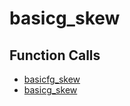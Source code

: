 # basicg_skew

## Function Calls
- [basicfg_skew](CSD/kCSD/ica/kCsd1D_ICA/STICA_NIPS_ADDD_ONS/basicfg_skew.md)
- [basicg_skew](CSD/kCSD/ica/kCsd1D_ICA/STICA_NIPS_ADDD_ONS/basicg_skew.md)
